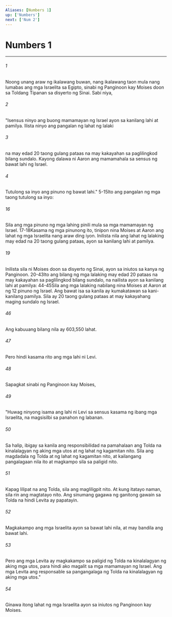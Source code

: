 ```yaml
---
Aliases: [Numbers 1]
up: ['Numbers']
next: ['Num 2']
---
```

# Numbers 1

***






















###### 1 










Noong unang araw ng ikalawang buwan, nang ikalawang taon mula nang lumabas ang mga Israelita sa Egipto, sinabi ng Panginoon kay Moises doon sa Toldang Tipanan sa disyerto ng Sinai. Sabi niya, 





















###### 2 










"Isensus ninyo ang buong mamamayan ng Israel ayon sa kanilang lahi at pamilya. Ilista ninyo ang pangalan ng lahat ng lalaki 





















###### 3 










na may edad 20 taong gulang pataas na may kakayahan sa paglilingkod bilang sundalo. Kayong dalawa ni Aaron ang mamamahala sa sensus ng bawat lahi ng Israel. 





















###### 4 










Tutulong sa inyo ang pinuno ng bawat lahi." 5-15Ito ang pangalan ng mga taong tutulong sa inyo: 





















###### 16 










Sila ang mga pinuno ng mga lahing pinili mula sa mga mamamayan ng Israel. 17-18Kasama ng mga pinunong ito, tinipon nina Moises at Aaron ang lahat ng mga Israelita nang araw ding iyon. Inilista nila ang lahat ng lalaking may edad na 20 taong gulang pataas, ayon sa kanilang lahi at pamilya. 





















###### 19 










Inilista sila ni Moises doon sa disyerto ng Sinai, ayon sa iniutos sa kanya ng Panginoon. 20-43Ito ang bilang ng mga lalaking may edad 20 pataas na may kakayahan sa paglilingkod bilang sundalo, na nailista ayon sa kanilang lahi at pamilya: 44-45Sila ang mga lalaking nabilang nina Moises at Aaron at ng 12 pinuno ng Israel. Ang bawat isa sa kanila ay kumakatawan sa kani-kanilang pamilya. Sila ay 20 taong gulang pataas at may kakayahang maging sundalo ng Israel. 





















###### 46 










Ang kabuuang bilang nila ay 603,550 lahat. 





















###### 47 










Pero hindi kasama rito ang mga lahi ni Levi. 





















###### 48 










Sapagkat sinabi ng Panginoon kay Moises, 





















###### 49 










"Huwag ninyong isama ang lahi ni Levi sa sensus kasama ng ibang mga Israelita, na magsisilbi sa panahon ng labanan. 





















###### 50 










Sa halip, ibigay sa kanila ang responsibilidad na pamahalaan ang Tolda na kinalalagyan ng aking mga utos at ng lahat ng kagamitan nito. Sila ang magdadala ng Tolda at ng lahat ng kagamitan nito, at kailangang pangalagaan nila ito at magkampo sila sa paligid nito. 





















###### 51 










Kapag lilipat na ang Tolda, sila ang magliligpit nito. At kung itatayo naman, sila rin ang magtatayo nito. Ang sinumang gagawa ng ganitong gawain sa Tolda na hindi Levita ay papatayin. 





















###### 52 










Magkakampo ang mga Israelita ayon sa bawat lahi nila, at may bandila ang bawat lahi. 





















###### 53 










Pero ang mga Levita ay magkakampo sa paligid ng Tolda na kinalalagyan ng aking mga utos, para hindi ako magalit sa mga mamamayan ng Israel. Ang mga Levita ang responsable sa pangangalaga ng Tolda na kinalalagyan ng aking mga utos." 





















###### 54 










Ginawa itong lahat ng mga Israelita ayon sa iniutos ng Panginoon kay Moises.

